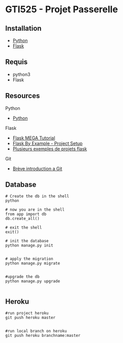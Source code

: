 # GTI525 - Projet Passerelle

## Installation
* [Python](https://www.python.org/downloads/)
* [Flask](http://flask.pocoo.org/docs/1.0/installation/)

## Requis
* python3
* Flask


## Resources
Python
* [Python](https://www.python.org)

Flask
* [Flask MEGA Tutorial](https://blog.miguelgrinberg.com/post/the-flask-mega-tutorial-part-i-hello-world)
* [Flask By Example - Project Setup](https://realpython.com/flask-by-example-part-1-project-setup/)
* [Plusieurs exemples de projets flask](https://realpython.com/search?q=flask)

Git
* [Brève introduction a Git](http://rogerdudler.github.io/git-guide/)

## Database

````
# Create the db in the shell
python

# now you are in the shell
from app import db
db.create_all()

# exit the shell
exit()

# init the database
python manage.py init


# apply the migration
python manage.py migrate


#upgrade the db
python manage.py upgrade


````

## Heroku

```
#run project heroku
git push heroku master


#run local branch on heroku
git push heroku branchname:master

```